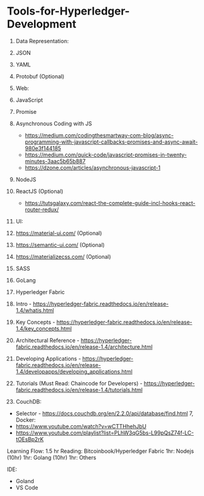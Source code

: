 # Tools-for-Hyperledger-Development

1. Data Representation:
1. JSON 
2. YAML
3. Protobuf (Optional)
2. Web:
1. JavaScript
2. Promise
3. Asynchronous Coding with JS 
    * https://medium.com/codingthesmartway-com-blog/async-programming-with-javascript-callbacks-promises-and-async-await-980e3f144185
    * https://medium.com/quick-code/javascript-promises-in-twenty-minutes-3aac5b65b887
    * https://dzone.com/articles/asynchronous-javascript-1
4. NodeJS 
5. ReactJS (Optional)
    * https://tutsgalaxy.com/react-the-complete-guide-incl-hooks-react-router-redux/
3. UI:
1. https://material-ui.com/ (Optional)
2. https://semantic-ui.com/ (Optional)
3. https://materializecss.com/ (Optional)
4. SASS


4. GoLang


5. Hyperledger Fabric
1. Intro - https://hyperledger-fabric.readthedocs.io/en/release-1.4/whatis.html
2. Key Concepts - https://hyperledger-fabric.readthedocs.io/en/release-1.4/key_concepts.html
3. Architectural Reference - https://hyperledger-fabric.readthedocs.io/en/release-1.4/architecture.html
4. Developing Applications - https://hyperledger-fabric.readthedocs.io/en/release-1.4/developapps/developing_applications.html
5. Tutorials (Must Read: Chaincode for Developers) - https://hyperledger-fabric.readthedocs.io/en/release-1.4/tutorials.html
6. CouchDB:
* Selector - https://docs.couchdb.org/en/2.2.0/api/database/find.html
7, Docker:
* https://www.youtube.com/watch?v=wCTTHhehJbU
* https://www.youtube.com/playlist?list=PLhW3qG5bs-L99pQsZ74f-LC-tOEsBp2rK


Learning Flow:
1.5 hr Reading: Bitcoinbook/Hyperledger Fabric
1hr: Nodejs (10hr)
1hr: Golang (10hr)
1hr: Others


IDE: 
* Goland
*  VS Code














